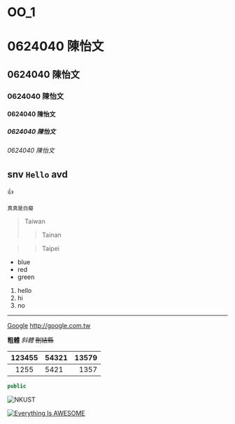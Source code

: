 # OO_1
# 0624040 陳怡文
## 0624040 陳怡文
### 0624040 陳怡文
#### 0624040 陳怡文
##### 0624040 陳怡文
###### 0624040 陳怡文
## snv `Hello` avd
:+1:
``` 
真真是白癡
```

> Taiwan
>> Tainan

>> Taipei


* blue
* red
* green

1. hello
2. hi
3. no
-----------

[Google](http://google.com.tw)
<http://google.com.tw>


**粗體**
*斜體*
~~刪結縣~~

|123455|54321|13579|
|:----:|:----|---:|
|1255|5421|1357|

```java
public 
```

![NKUST](182513897.png"photo")

[![Everything Is AWESOME](https://img.youtube.com/vi/StTqXEQ2l-Y/0.jpg)](https://www.youtube.com/watch?v=StTqXEQ2l-Y "Everything Is AWESOME")
